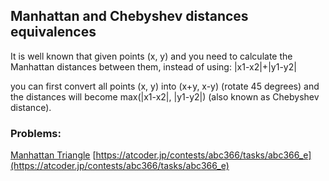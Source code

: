 ## Manhattan and Chebyshev distances equivalences

It is well known that given points (x, y) and you need to calculate the Manhattan distances between them, instead of using: 
|x1-x2|+|y1-y2| 

you can first convert all points (x, y) into (x+y, x-y) (rotate 45 degrees) and the distances will become max(|x1-x2|, |y1-y2|) (also known as Chebyshev distance).

### Problems:

[Manhattan Triangle](https://codeforces.com/contest/1979/problem/E)
[https://atcoder.jp/contests/abc366/tasks/abc366_e](https://atcoder.jp/contests/abc366/tasks/abc366_e)
